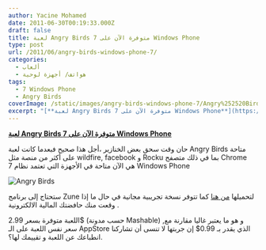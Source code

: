 ```yaml
---
author: Yacine Mohamed
date: 2011-06-30T00:19:33.000Z
draft: false
title: لعبة Angry Birds متوفرة الآن على 7 Windows Phone
type: post
url: /2011/06/angry-birds-windows-phone-7/
categories:
  - ألعاب
  - هواتف/ أجهزة لوحية
tags:
  - 7 Windows Phone
  - Angry Birds
coverImage: /static/images/angry-birds-windows-phone-7/Angry%252520Birds.png
excerpt: "[**لعبة Angry Birds متوفرة الآن على 7 Windows Phone**](https://www.it-scoop.com/2011/06/angry-birds-windows-phone-7/)\n\nحان وقت سحق بعض الخنازير ،أجل هذا صحيح فبعدما كانت لعبة Angry Birds متاحة على أكثر من منصة مثل wildfire, facebook و Rocku بما في ذلك\_متصفح\_Chrome هي الآن متاحة في الأجهزة التي"
---
```

[**لعبة Angry Birds متوفرة الآن على 7 Windows Phone**](https://www.it-scoop.com/2011/06/angry-birds-windows-phone-7/)

حان وقت سحق بعض الخنازير ،أجل هذا صحيح فبعدما كانت لعبة Angry Birds متاحة على أكثر من منصة مثل wildfire, facebook و Rocku بما في ذلك متصفح Chrome هي الآن متاحة في الأجهزة التي تعتمد نظام 7 Windows Phone

![Angry Birds](/static/images/angry-birds-windows-phone-7/Angry%252520Birds.png)

ستحتاج إلى برنامج Zune لتحميلها [من هنا](http://social.zune.net/External/LaunchZuneProtocol.aspx?pathuri=navigate%3FphoneAppID%3De4571a02-0b87-e011-986b-78e7d1fa76f8) كما تتوفر نسخة تجريبية مجانية في حال ما إذا وقعت منك حافضتك المالية الالكترونية .

اللعبة متوفرة بسعر 2.99$ (حسب مدونة Mashable) ,و هو ما يعتبر غاليا مقارنة مع سعر نفس اللعبة على الـ AppStore الذي يقدر بـ 0.99$ إن جربتها لا تنسى أن تشاركنا انطباعك عن اللعبة و تقييمك لها؟.
